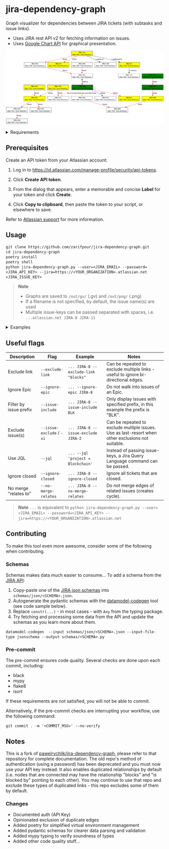 # jira-dependency-graph

Graph visualizer for dependencies between JIRA tickets (with subtasks and issue links).

* Uses JIRA rest API v2 for fetching information on issues.
* Uses [Google Chart API](https://developers.google.com/chart/) for graphical presentation.

![Example graph](examples/issue_graph_new.png)

<details>
  <summary>Requirements</summary>

* Python 2.7+ or Python 3+
* [poetry](https://github.com/python-poetry/poetry) (recommended)
* [requests](https://github.com/psf/requests)
* ...

</details>

## Prerequisites

Create an API token from your Atlassian account:

1. Log in to <https://id.atlassian.com/manage-profile/security/api-tokens>.

2. Click **Create API token**.

3. From the dialog that appears, enter a memorable and concise **Label** for your token and click **Create**.

4. Click **Copy to clipboard**, then paste the token to your script, or elsewhere to save.

Refer to [Atlassian support](https://support.atlassian.com/atlassian-account/docs/manage-api-tokens-for-your-atlassian-account/) for more information.

## Usage

```shell
git clone https://github.com/zarifpour/jira-dependency-graph.git
cd jira-dependency-graph
poetry install
poetry shell
python jira-dependency-graph.py --user=<JIRA_EMAIL> --password=<JIRA_API_KEY> --jira=https://<YOUR_ORGANIZATION>.atlassian.net <JIRA_ISSUE_KEY>
```

> **Note**
>
> * Graphs are saved to `/out/gv/` (.gv) and `/out/png/` (.png)
> * If a filename is not specified, by default, the issue name(s) are used
> * Multiple issue-keys can be passed separated with spaces, i.e. `...atlassian.net JIRA-8 JIRA-11`

<details>
  <summary>Examples</summary>

```shell
python jira-dependency-graph.py --user=daniel.zarifpour@simbachain.com --password=A11P22I33K44E55Y --jira=https://simbachain.atlassian.net JIRA-899

🐕 Fetching issues.../

Graphs written to:

 - /path/to/jira_tree/out/gv/JIRA-899.gv
 - /path/to/jira_tree/out/png/JIRA-899.png

🎉 Woohoo, it's done!       %
```

---

![Example graph](examples/issue_graph_new.png)

</details>

## Useful flags

| Description       | Flag                      | Example     | Notes       |
| -----------       | -----------               | ----------- | ----------- |
| Exclude link      | `--exclude-link`          | `... JIRA-8 --exclude-link "blocks"` | Can be repeated to exclude multiple links - useful to ignore bi-directional edges.     |
| Ignore Epic       | `--ignore-epic`           | `... --ignore-epic JIRA-8` | Do not walk into issues of an Epic.  |
| Filter by issue prefix  | `--issue-include`   | `... JIRA-8 --issue-include BLK`  | Only display issues with specified prefix, in this example the prefix is "BLK". |
| Exclude issue(s)  | `--issue-exclude` / `-xi` | `... JIRA-8 --issue-exclude JIRA-2` | Can be repeated to exclude multiple issues. Use as last-resort when other exclusions not suitable.  |
| Use JQL           | `--jql` | `... --jql 'project = Blockchain'` | Instead of passing issue-keys, a Jira Query Language command can be passed.
| Ignore closed     | `--ignore-closed`         | `... JIRA-8 --ignore-closed` | Ignore all tickets that are closed. |
| No merge "relates to"  | `--no-merge-relates`      | `... JIRA-8 --no-merge-relates` | Do not merge edges of related issues (creates cycle). |

> **Note**
> `...` is equivalent to `python jira-dependency-graph.py --user=<JIRA_EMAIL> --password=<JIRA_API_KEY> --jira=https://<YOUR_ORGANIZATION>.atlassian.net`

## Contributing

To make this tool even more awesome, consider some of the following when contributing.

### Schemas

Schemas makes data much easier to consume... To add a schema from the [JIRA API](https://docs.atlassian.com/software/jira/docs/api/REST/9.3.1/#api/2/):

1. Copy-paste one of the [JIRA json schemas](https://docs.atlassian.com/software/jira/docs/api/REST/9.3.1/#api/2/issue-getIssue) into `schemas/json/<SCHEMA>.json`.
2. Autogenerate the pydantic schemas with the [datamodel-codegen](https://github.com/koxudaxi/datamodel-code-generator) tool (see code sample below).
3. Replace `constr(...)` - in most cases - with `Any` from the typing package.
4. Try fetching and processing some data from the API and update the schemas as you learn more about them.

```shell
datamodel-codegen  --input schemas/json/<SCHEMA>.json --input-file-type jsonschema --output schemas/<SCHEMA>.py
```

### Pre-commit

The pre-commit ensures code quality. Several checks are done upon each commit, including:

* black
* mypy
* flake8
* isort

If these requirements are not satisfied, you will not be able to commit.

Alternatively, if the pre-commit checks are interrupting your workflow, use the following command:

```shell
git commit . -m '<COMMIT_MSG>' --no-verify
```

## Notes

This is a fork of [pawelrychlik/jira-dependency-graph](https://github.com/pawelrychlik/jira-dependency-graph), please refer to that repository for complete documentation. The old repo's method of authentication (using a password) has been deprecated and you must now use your API key instead. It also enables duplicated relationships by default (i.e. nodes that are connected may have the relationship "blocks" and "is blocked by" pointing to each other). You may continue to use that repo and exclude these types of duplicated links - this repo excludes some of them by default.

### Changes

* Documented auth (API Key)
* Opinionated exclusion of duplicate edges
* Added poetry for simplified virtual environment management
* Added pydantic schemas for clearer data parsing and validation
* Added mypy typing to verify soundness of types
* Added other code quality stuff...
